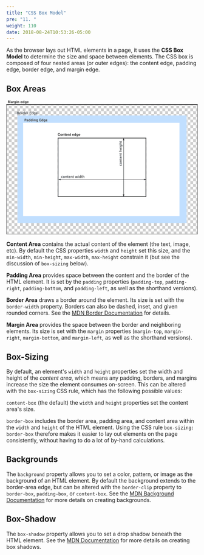 ```yaml
---
title: "CSS Box Model"
pre: "11. "
weight: 110
date: 2018-08-24T10:53:26-05:00
---
```


As the browser lays out HTML elements in a page, it uses the __CSS Box Model__ to determine the size and space between elements.  The CSS box is composed of four nested areas (or outer edges): the content edge, padding edge, border edge, and margin edge.  

## Box Areas

![CSS Box Model](/images/4.11.1.png)

__Content Area__ contains the actual content of the element (the text, image, etc).  By default the CSS properties `width` and `height` set this size, and the `min-width`, `min-height`, `max-width`, `max-height` constrain it (but see the discussion of `box-sizing` below).  

__Padding Area__ provides space between the content and the border of the HTML element.  It is set by the `padding` properties (`padding-top`, `padding-right`, `padding-bottom`, and `padding-left`, as well as the shorthand versions).

__Border Area__ draws a border around the element.  Its size is set with the `border-width` property.  Borders can also be dashed, inset, and given rounded corners. See the [MDN Border Documentation](https://developer.mozilla.org/en-US/docs/Web/CSS/border) for details.

__Margin Area__ provides the space between the border and neighboring elements.  Its size is set with the `margin` properties (`margin-top`, `margin-right`, `margin-bottom`, and `margin-left`, as well as the shorthand versions).

## Box-Sizing

By default, an element's `width` and `height` properties set the width and height of the _content area_, which means any padding, borders, and margins increase the size the element consumes on-screen.  This can be altered with the `box-sizing` CSS rule, which has the following possible values:

`content-box` (the default) the `width` and `height` properties set the content area's size.

`border-box` includes the border area, padding area, and content area within the `width` and `height` of the HTML element.  Using the CSS rule `box-sizing: border-box` therefore makes it easier to lay out elements on the page consistently, without having to do a lot of by-hand calculations.

## Backgrounds 

The `background` property allows you to set a color, pattern, or image as the background of an HTML element. By default the background extends to the border-area edge, but can be altered with the `border-clip` property to `border-box`, `padding-box`, or `content-box`.  See the [MDN Background Documentation](https://developer.mozilla.org/en-US/docs/Web/CSS/background) for more details on creating backgrounds.

## Box-Shadow 

The `box-shadow` property allows you to set a drop shadow beneath the HTML element.  See the [MDN Documentation](https://developer.mozilla.org/en-US/docs/Web/CSS/box-shadow) for more details on creating box shadows.
